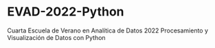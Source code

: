 # EVAD-2022-Python
Cuarta Escuela de Verano en Analítica de Datos 2022 Procesamiento y Visualización de Datos con Python
